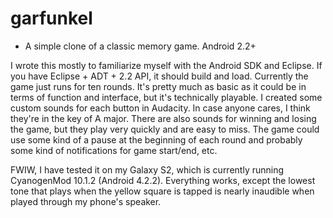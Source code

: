 garfunkel
=========

 - A simple clone of a classic memory game.  Android 2.2+
 
 I wrote this mostly to familiarize myself with the Android SDK and Eclipse.
 If you have Eclipse + ADT + 2.2 API, it should build and load.  Currently
 the game just runs for ten rounds.  It's pretty much as basic as it could
 be in terms of function and interface, but it's technically playable.  I
 created some custom sounds for each button in Audacity.  In case anyone cares,
 I think they're in the key of A major.  There are also sounds for winning
 and losing the game, but they play very quickly and are easy to miss.  The
 game could use some kind of a pause at the beginning of each round and
 probably some kind of notifications for game start/end, etc.
 
 FWIW, I have tested it on my Galaxy S2, which is currently running
 CyanogenMod 10.1.2 (Android 4.2.2).  Everything works, except the lowest tone
 that plays when the yellow square is tapped is nearly inaudible when played
 through my phone's speaker.

